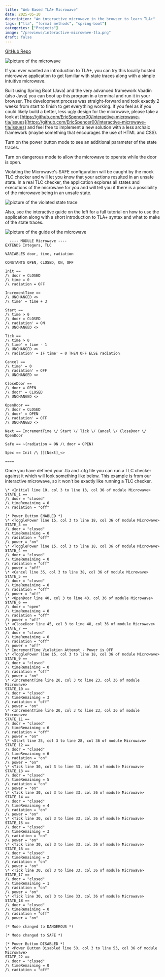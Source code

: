 ```yaml
---
title: "Web Based TLA+ Microwave"
date: 2025-05-10
description: "An interactive microwave in the browser to learn TLA+"
tags: ["tla", "formal methods", "spring-boot"]
categories: ["Projects"]
image: "/previews/interactive-microwave-tla.png"
draft: false
---
```


[GitHub Repo](https://github.com/EricSpencer00/interactive-microwave-tla)

![picture of the microwave](/images/projects/microwave/fullpic.png)

If you ever wanted an introduction to TLA+, you can try this locally hosted microwave application to get familiar with state traces along with a simple intuitive microwave.

Built using Spring Boot (Java) and the very advanced framework Vaadin (also Java) you can boot up this program in a terminal and run it in your browser. The development process was straight-forward and took exactly 2 weeks from start to finish to get everything working. If you feel as if you could likely build a better, less ugly design for the microwave, please take a look at [https://github.com/EricSpencer00/interactive-microwave-tla/issues](https://github.com/EricSpencer00/interactive-microwave-tla/issues) and feel free to implement a new solution with a less archaic framework (maybe something that encourages the use of HTML and CSS).

Turn on the power button mode to see an additional parameter of the state traces.

Turn on dangerous mode to allow the microwave to operate while the door is open.

Violating the Microwave's SAFE configuration will be caught by the mock TLC checker and will let you know that your actions resulted in an unsafe state. In a real TLC checker, the application explores all states and executions of the microwave for you and will tell you if there is a possibility of the microwave being in an unsafe state.

![picture of the violated state trace](/images/projects/microwave/failstatetrace.png)

Also, see the interactive guide on the left for a full tutorial on how to use the application along with a short introduction to TLA+ syntax and what to make of the state traces.

![picture of the guide of the microwave](/images/projects/microwave/guide.png)

```
  ---- MODULE Microwave ----
EXTENDS Integers, TLC

VARIABLES door, time, radiation

CONSTANTS OPEN, CLOSED, ON, OFF

Init ==
/\ door = CLOSED
/\ time = 0
/\ radiation = OFF

IncrementTime ==
/\ UNCHANGED <>
/\ time' = time + 3

Start ==
/\ time > 0
/\ door = CLOSED
/\ radiation' = ON
/\ UNCHANGED <>

Tick ==
/\ time > 0
/\ time' = time - 1
/\ UNCHANGED <>
/\ radiation' = IF time' = 0 THEN OFF ELSE radiation

Cancel ==
/\ time' = 0
/\ radiation' = OFF
/\ UNCHANGED <>

CloseDoor ==
/\ door = OPEN
/\ door' = CLOSED
/\ UNCHANGED <>

OpenDoor ==
/\ door = CLOSED
/\ door' = OPEN
/\ radiation' = OFF
/\ UNCHANGED <>

Next == IncrementTime \/ Start \/ Tick \/ Cancel \/ CloseDoor \/ OpenDoor

Safe == ~(radiation = ON /\ door = OPEN)

Spec == Init /\ [][Next]_<>

====
```

Once you have defined your .tla and .cfg file you can run a TLC checker against it which will look something like below. This example is from our interactive microwave, so it won't be exactly like running a TLC checker.

```
\* <Initial line 10, col 3 to line 13, col 36 of module Microwave>
STATE_1 ==
/\ door = "closed"
/\ timeRemaining = 0
/\ radiation = "off"

(* Power Button ENABLED *)
\* <TogglePower line 15, col 3 to line 18, col 36 of module Microwave>
STATE_3 ==
/\ door = "closed"
/\ timeRemaining = 0
/\ radiation = "off"
/\ power = "on"
\* <TogglePower line 15, col 3 to line 18, col 36 of module Microwave>
STATE_4 ==
/\ door = "closed"
/\ timeRemaining = 0
/\ radiation = "off"
/\ power = "off"
\* <Cancel line 35, col 3 to line 38, col 36 of module Microwave>
STATE_5 ==
/\ door = "closed"
/\ timeRemaining = 0
/\ radiation = "off"
/\ power = "off"
\* <OpenDoor line 40, col 3 to line 43, col 36 of module Microwave>
STATE_6 ==
/\ door = "open"
/\ timeRemaining = 0
/\ radiation = "off"
/\ power = "off"
\* <CloseDoor line 45, col 3 to line 48, col 36 of module Microwave>
STATE_7 ==
/\ door = "closed"
/\ timeRemaining = 0
/\ radiation = "off"
/\ power = "off"
\* IncrementTime Violation Attempt - Power is OFF
\* <TogglePower line 15, col 3 to line 18, col 36 of module Microwave>
STATE_9 ==
/\ door = "closed"
/\ timeRemaining = 0
/\ radiation = "off"
/\ power = "on"
\* <IncrementTime line 20, col 3 to line 23, col 36 of module Microwave>
STATE_10 ==
/\ door = "closed"
/\ timeRemaining = 3
/\ radiation = "off"
/\ power = "on"
\* <IncrementTime line 20, col 3 to line 23, col 36 of module Microwave>
STATE_11 ==
/\ door = "closed"
/\ timeRemaining = 6
/\ radiation = "off"
/\ power = "on"
\* <Start line 25, col 3 to line 28, col 36 of module Microwave>
STATE_12 ==
/\ door = "closed"
/\ timeRemaining = 6
/\ radiation = "on"
/\ power = "on"
\* <Tick line 30, col 3 to line 33, col 36 of module Microwave>
STATE_13 ==
/\ door = "closed"
/\ timeRemaining = 5
/\ radiation = "on"
/\ power = "on"
\* <Tick line 30, col 3 to line 33, col 36 of module Microwave>
STATE_14 ==
/\ door = "closed"
/\ timeRemaining = 4
/\ radiation = "on"
/\ power = "on"
\* <Tick line 30, col 3 to line 33, col 36 of module Microwave>
STATE_15 ==
/\ door = "closed"
/\ timeRemaining = 3
/\ radiation = "on"
/\ power = "on"
\* <Tick line 30, col 3 to line 33, col 36 of module Microwave>
STATE_16 ==
/\ door = "closed"
/\ timeRemaining = 2
/\ radiation = "on"
/\ power = "on"
\* <Tick line 30, col 3 to line 33, col 36 of module Microwave>
STATE_17 ==
/\ door = "closed"
/\ timeRemaining = 1
/\ radiation = "on"
/\ power = "on"
\* <Tick line 30, col 3 to line 33, col 36 of module Microwave>
STATE_18 ==
/\ door = "closed"
/\ timeRemaining = 0
/\ radiation = "off"
/\ power = "on"

(* Mode changed to DANGEROUS *)

(* Mode changed to SAFE *)

(* Power Button DISABLED *)
\* <Power Button Disabled line 50, col 3 to line 53, col 36 of module Microwave>
STATE_22 ==
/\ door = "closed"
/\ timeRemaining = 0
/\ radiation = "off"
```